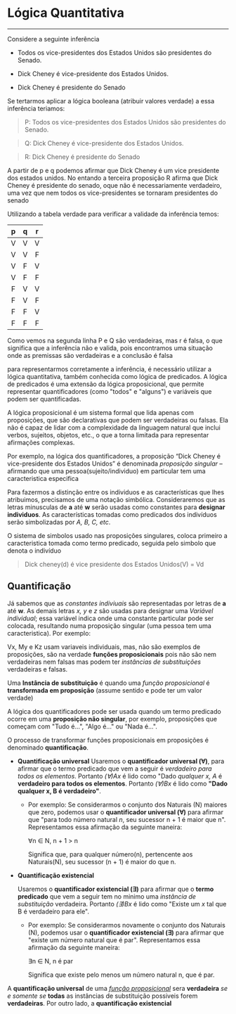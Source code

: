 # Lógica Quantitativa
***

Considere a seguinte inferência

- Todos os vice-presidentes dos Estados Unidos são presidentes do Senado.

- Dick Cheney é vice-presidente dos Estados Unidos.

- Dick Cheney é presidente do Senado

 Se tertarmos aplicar a lógica booleana (atribuir valores verdade) a essa inferência teriamos:

> P: Todos os vice-presidentes dos Estados Unidos são presidentes do Senado.

> Q: Dick Cheney é vice-presidente dos Estados Unidos.

> R: Dick Cheney é presidente do Senado

A partir de p e q podemos afirmar que Dick Cheney é um vice presidente dos estados unidos. No entando a terceira proposição R afirma que Dick Cheney é presidente do senado, oque não é necessariamente verdadeiro, uma vez que nem todos os vice-presidentes se tornaram presidentes do senado

Utilizando a tabela verdade para verificar a validade da inferência temos:

| p | q | r |
|:-:|:-:|:-:|
| V | V | V |
| V | V | F |
| V | F | V |
| V | F | F |
| F | V | V |
| F | V | F |
| F | F | V |
| F | F | F |

Como vemos na segunda linha P e Q são verdadeiras, mas r é falsa, o que significa que a inferência não e valida, pois encontramos uma situação onde as premissas são verdadeiras e a conclusão é falsa

para representarmos corretamente a inferência, é necessário utilizar a lógica quantitativa, também conhecida como lógica de predicados. A lógica de predicados é uma extensão da lógica proposicional, que permite representar quantificadores (como "todos" e "alguns") e variáveis que podem ser quantificadas.

A lógica proposicional é um sistema formal que lida apenas com proposições, que são declarativas que podem ser verdadeiras ou falsas. Ela não é capaz de lidar com a complexidade da linguagem natural que inclui verbos, sujeitos, objetos, etc., o que a torna limitada para representar afirmações complexas.

Por exemplo, na lógica dos quantificadores, a
proposição “Dick Cheney é vice-presidente dos Estados Unidos” é denominada *proposição singular* – afirmando que uma pessoa(sujeito/individuo) em particular tem uma caracteristica especifica

Para fazermos a distinção entre os individuos e as características que lhes atribuimos, precisamos de uma notação simbólica. Consideraremos que as letras minusculas de **a** até **w** serão usadas como constantes para **designar individuos**. As características tomadas como predicados dos indivíduos serão simbolizadas por *A, B, C, etc*. 

O sistema de simbolos usado nas proposições singulares, coloca primeiro a caracteristica tomada como termo predicado, seguida pelo simbolo que denota o indivíduo

>Dick cheney(d) é vice presidente dos Estados Unidos(V) = Vd

## Quantificação

Já sabemos que as *constantes indiviuais* são representadas por letras de **a** até **w**. As demais letras *x, y* e *z* são usadas para designar uma *Variável individual*; essa variável indica onde uma constante particular pode ser colocada, resultando numa proposição singular (uma pessoa tem uma caracteristica). Por exemplo:

Vx, My e Kz usam variaveis individuais, mas, não são exemplos de proposições, são na verdade **funções proposicionais** pois não são nem verdadeiras nem falsas mas podem ter *instâncias de substituições* verdadeiras e falsas.

Uma **Instância de substituição** é quando uma *função proposicional* é **transformada em proposição** (assume sentido e pode ter um valor verdade)

A lógica dos quantificadores pode ser usada quando um termo predicado ocorre em uma **proposição não singular**, por exemplo, proposições que começam com "Tudo é...", "Algo é..." ou "Nada é...".

O processo de transformar funções proposicionais em proposições é denominado **quantificação**. 

- **Quantificação universal**
    Usaremos o **quantificador universal (∀)**, para afirmar que o termo predicado que vem a seguir é *verdadeiro para todos os elementos*. Portanto *(∀)Ax* é lido como "Dado *qualquer x, A* é **verdadeiro para todos os elementos**. Portanto *(∀)Bx* é lido como **"Dado qualquer x, B é verdadeiro"**.

    - Por exemplo:
        Se considerarmos o conjunto dos Naturais (N) maiores que zero, podemos usar o **quantificador universal (∀)** para afirmar que "para todo número natural *n*, seu sucessor n + 1 é maior que n". Representamos essa afirmação da seguinte maneira:

        ∀n ∈ N, n + 1 > n

        Significa que, para qualquer número(n), pertencente aos Naturais(N), seu sucessor (n + 1) é maior do que n.

- **Quantificação existencial**

    Usaremos o **quantificador existencial (∃)** para afirmar que o **termo predicado** que vem a seguir tem no minimo uma *instância de substituição* verdadeira. Portanto *(∃)Bx* é lido como "Existe um *x* tal que B é verdadeiro para ele".

    - Por exemplo:
        Se considerarmos novamente o conjunto dos Naturais (N), podemos usar o **quantificador existencial (∃)** para afirmar que "existe um número natural que é par".
        Representamos essa afirmação da seguinte maneira:

        ∃n ∈ N, n é par

        Significa que existe pelo menos um número natural n, que é par.

A **quantificação universal** de uma *[função proposicional](https://github.com/berndof/organizar-estudos/blob/9dd8fb5c86dee01dde32279ad04d929bd8e8e5bf/Resumos/pensamento-computacional/2.logica-quantitativa.md?plain=1#L54)* sera **verdadeira** *se e somente se* **todas** as instâncias de substituição possiveis forem **verdadeiras**.
Por outro lado, a **quantificação existencial**
